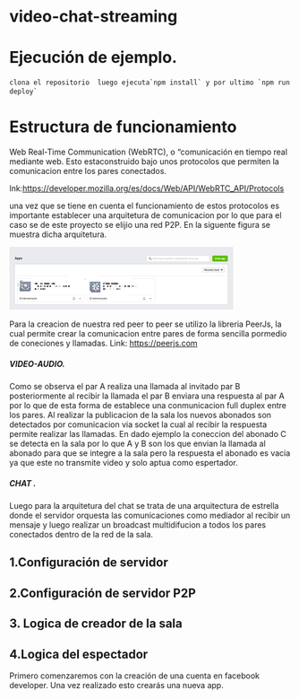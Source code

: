 # video-chat-streaming

# Ejecución de ejemplo.

    clona el repositorio  luego ejecuta`npm install` y por ultimo `npm run deploy`

# Estructura de funcionamiento
Web Real-Time Communication (WebRTC), o “comunicación en tiempo real mediante web. Esto estaconstruido bajo unos protocolos que permiten la comunicacion entre los pares conectados.

lnk:https://developer.mozilla.org/es/docs/Web/API/WebRTC_API/Protocols

una vez que se tiene en cuenta el funcionamiento de estos protocolos es importante establecer una arquitetura de comunicacion por lo que para el caso se de este proyecto se elijio una red P2P. En la siguente figura se muestra dicha arquitetura.

![sample1](https://raw.githubusercontent.com/emajidev/guide-api-facebook-nodejs/master/sample1.png)

Para la creacion de nuestra red peer to peer se utilizo la libreria PeerJs, la cual permite crear la comunicacion entre pares de forma sencilla pormedio de coneciones y llamadas.
Link: https://peerjs.com

##### VIDEO-AUDIO.

Como se observa el par A realiza una llamada al invitado par B posteriormente al recibir la llamada el par B enviara una respuesta al par A por lo que de esta forma de establece una conmunicacion full duplex entre los pares. Al realizar la publicacion de la sala los nuevos abonados son detectados por comunicacion via socket la cual al recibir la respuesta permite realizar las llamadas.
En dado ejemplo la coneccion del abonado C se detecta en la sala por lo que A y B  son los que envian la llamada al abonado para que se integre a la sala pero la respuesta el abonado es vacia ya que este no transmite video y solo aptua como espertador.

##### CHAT .

Luego para la arquitetura del chat se trata de una arquitectura de estrella donde el servidor orquesta las comunicaciones como mediador al recibir un mensaje y luego realizar un broadcast multidifucion a todos los pares conectados dentro de la red de la sala.
## 1.Configuración de servidor 

## 2.Configuración de servidor P2P 

## 3. Logica de creador de la sala

## 4.Logica del espectador

Primero comenzaremos con la creación de una cuenta en facebook developer. Una vez realizado esto crearás una nueva app.
